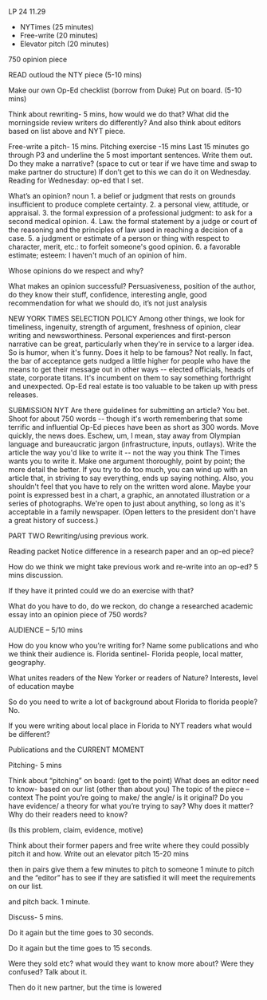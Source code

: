 
LP 24 
11.29 

- NYTimes (25 minutes) 
- Free-write (20 minutes) 
- Elevator pitch (20 minutes) 

750 opinion piece

READ outloud the NTY piece (5-10 mins)

Make our own Op-Ed checklist (borrow from Duke)
Put on board. (5-10 mins)

Think about rewriting- 5 mins, how would we do that? What did the morningside review writers do differently? 
And also think about editors based on list above and NYT piece.

Free-write a pitch- 15 mins.
Pitching exercise -15 mins
Last 15 minutes go through P3 and underline the 5 most important sentences. Write them out. Do they make a narrative? (space to cut or tear if we have time and swap to make partner do structure) If don’t get to this we can do it on Wednesday.
Reading for Wednesday: op-ed that I set.


What’s an opinion?
noun
1.
a belief or judgment that rests on grounds insufficient to produce complete certainty.
2.
a personal view, attitude, or appraisal.
3.
the formal expression of a professional judgment:
to ask for a second medical opinion.
4.
Law. the formal statement by a judge or court of the reasoning and the principles of law used in reaching a decision of a case.
5.
a judgment or estimate of a person or thing with respect to character, merit, etc.:
to forfeit someone's good opinion.
6.
a favorable estimate; esteem:
I haven't much of an opinion of him.


Whose opinions do we respect and why?


What makes an opinion successful?
Persuasiveness, position of the author, do they know their stuff, confidence, interesting angle, good recommendation for what we should do, it’s not just analysis


NEW YORK TIMES SELECTION POLICY
 Among other things, we look for timeliness, ingenuity, strength of argument, freshness of opinion, clear writing and newsworthiness. Personal experiences and first-person narrative can be great, particularly when they're in service to a larger idea. So is humor, when it's funny. Does it help to be famous? Not really. In fact, the bar of acceptance gets nudged a little higher for people who have the means to get their message out in other ways -- elected officials, heads of state, corporate titans. It's incumbent on them to say something forthright and unexpected. Op-Ed real estate is too valuable to be taken up with press releases.




SUBMISSION NYT
Are there guidelines for submitting an article? You bet. Shoot for about 750 words -- though it's worth remembering that some terrific and influential Op-Ed pieces have been as short as 300 words. Move quickly, the news does. Eschew, um, I mean, stay away from Olympian language and bureaucratic jargon (infrastructure, inputs, outlays). Write the article the way you'd like to write it -- not the way you think The Times wants you to write it. Make one argument thoroughly, point by point; the more detail the better. If you try to do too much, you can wind up with an article that, in striving to say everything, ends up saying nothing.
Also, you shouldn't feel that you have to rely on the written word alone. Maybe your point is expressed best in a chart, a graphic, an annotated illustration or a series of photographs. We're open to just about anything, so long as it's acceptable in a family newspaper. (Open letters to the president don't have a great history of success.)






PART TWO 
Rewriting/using previous work.


Reading packet
Notice difference in a research paper and an op-ed piece?


How do we think we might take previous work and re-write into an op-ed? 5 mins discussion.


If they have it printed could we do an exercise with that?


What do you have to do, do we reckon, do change a researched academic essay into an opinion piece of 750 words?


AUDIENCE – 5/10 mins


How do you know who you’re writing for?
Name some publications and who we think their audience is.
Florida sentinel- Florida people, local matter, geography.


What unites readers of the New Yorker or readers of Nature?
Interests, level of education maybe


So do you need to write a lot of background about Florida to florida people? No.


If you were writing about local place in Florida to NYT readers what would be different?


Publications and the CURRENT MOMENT








Pitching- 5 mins




Think about “pitching” on board: (get to the point)
What does an editor need to know- based on our list (other than about you)
The topic of the piece – context
The point you’re going to make/ the angle/ is it original?
Do you have evidence/ a theory for what you’re trying to say?
Why does it matter?
Why do their readers need to know?


(Is this problem, claim, evidence, motive)


Think about their former papers and free write where they could possibly pitch it and how.
Write out an elevator pitch
15-20 mins


then in pairs give them a few minutes to pitch to someone
1 minute to pitch and the “editor” has to see if they are satisfied it will meet the requirements on our list.


and pitch back.
1 minute.


Discuss- 5 mins.


Do it again but the time goes to 30 seconds.


Do it again but the time goes to 15 seconds.


Were they sold etc? what would they want to know more about? Were they confused?
Talk about it.


Then do it new partner, but the time is lowered
